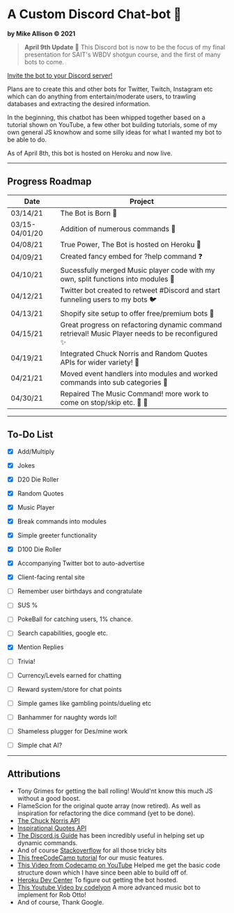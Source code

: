 # A Custom Discord Chat-bot :robot:
**by Mike Allison &copy; 2021**

>**April 9th Update** :scroll:
This Discord bot is now to be the focus of my final presentation for SAIT's WBDV shotgun course, and the first of many bots to come.

[Invite the bot to your Discord server!](https://discord.com/api/oauth2/authorize?client_id=822664873347121162&permissions=8&scope=bot)

Plans are to create this and other bots for Twitter, Twitch, Instagram etc which can do anything from entertain/moderate users, to trawling databases and extracting the desired information.

In the beginning, this chatbot has been whipped together based on a tutorial shown on YouTube, a few other bot building tutorials, some of my own general JS knowhow and some silly ideas for what I wanted my bot to be able to do.

As of April 8th, this bot is hosted on Heroku and now live.

----

## Progress Roadmap
| Date | Project |
| ---- | ------- |
| 03/14/21 | The Bot is Born :metal: |
| 03/15-04/01/20| Addition of numerous commands :scroll: |
| 04/08/21 | True Power, The Bot is hosted on Heroku :muscle: |
| 04/09/21 | Created fancy embed for ?help command :question: |
| 04/10/21 | Sucessfully merged Music player code with my own, split functions into modules :musical_note: |
| 04/12/21 | Twitter bot created to retweet #Discord and start funneling users to my bots :bird: |
| 04/13/21 | Shopify site setup to offer free/premium bots :robot: |
| 04/15/21 | Great progress on refactoring dynamic command retrieval! Music Player needs to be reconfigured :sparkles: |
| 04/19/21 | Integrated Chuck Norris and Random Quotes APIs for wider variety! :cowboy_hat_face: |
| 04/21/21 | Moved event handlers into modules and worked commands into sub categories :beverage_box: |
| 04/30/21 | Repaired The Music Command! more work to come on stop/skip etc. :wrench: :musical_note: |
---- 

## To-Do List
- [x] Add/Multiply
- [x] Jokes
- [x] D20 Die Roller
- [x] Random Quotes
- [x] Music Player
- [x] Break commands into modules
- [x] Simple greeter functionality
- [x] D100 Die Roller
- [x] Accompanying Twitter bot to auto-advertise
- [x] Client-facing rental site
- [ ] Remember user birthdays and congratulate
- [ ] SUS %
- [ ] PokeBall for catching users, 1% chance.
- [ ] Search capabilities, google etc.
- [x] Mention Replies
- [ ] Trivia!
- [ ] Currency/Levels earned for chatting
- [ ] Reward system/store for chat points
- [ ] Simple games like gambling points/dueling etc
- [ ] Banhammer for naughty words lol!
- [ ] Shameless plugger for Des/mine work
- [ ] Simple chat AI?


---


## Attributions
- Tony Grimes for getting the ball rolling! Would'nt know this much JS without a good boost.
- FlameScion for the original quote array (now retired). As well as inspiration for refactoring the dice command (yet to be done).
- [The Chuck Norris API](https://api.chucknorris.io/)
- [Inspirational Quotes API](https://forum.freecodecamp.org/t/free-api-inspirational-quotes-json-with-code-examples/311373)
- [The Discord.js Guide](https://discordjs.guide) has been incredibly useful in helping set up dynamic commands.
- And of course [Stackoverflow](https://stackoverflow.com/) for all those tricky bits
- [This freeCodeCamp tutorial](https://www.freecodecamp.org/news/how-to-create-a-music-bot-using-discord-js-4436f5f3f0f8/) for our music features.
- [This Video from Codecamp on YouTube](https://www.youtube.com/watch?v=8o25pRbXdFw) Helped me get the basic code structure down which I have since been able to build off of.
- [Heroku Dev Center](https://devcenter.heroku.com/) To figure out getting the bot hosted.
- [This Youtube Video by codelyon](https://www.youtube.com/watch?v=riyHsgI2IDs) A more advanced music bot to implement for Rob Otto!
- And of course, Thank Google.